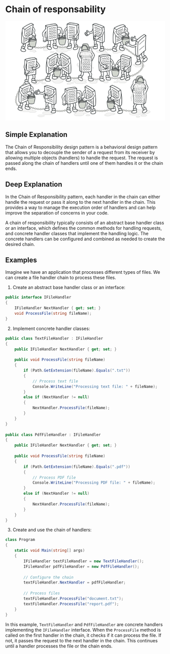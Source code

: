 # Chain of responsability

![](../Assets/chain-of-responsibility.png)

## Simple Explanation

The Chain of Responsibility design pattern is a behavioral design pattern that allows you to decouple the sender of a request from its receiver by allowing multiple objects (handlers) to handle the request. The request is passed along the chain of handlers until one of them handles it or the chain ends.

## Deep Explanation

In the Chain of Responsibility pattern, each handler in the chain can either handle the request or pass it along to the next handler in the chain. This provides a way to manage the execution order of handlers and can help improve the separation of concerns in your code.

A chain of responsibility typically consists of an abstract base handler class or an interface, which defines the common methods for handling requests, and concrete handler classes that implement the handling logic. The concrete handlers can be configured and combined as needed to create the desired chain.

## Examples

Imagine we have an application that processes different types of files. We can create a file handler chain to process these files.

1. Create an abstract base handler class or an interface:

```C#
public interface IFileHandler
{
    IFileHandler NextHandler { get; set; }
    void ProcessFile(string fileName);
}
```

2. Implement concrete handler classes:

```C#
public class TextFileHandler : IFileHandler
{
    public IFileHandler NextHandler { get; set; }

    public void ProcessFile(string fileName)
    {
        if (Path.GetExtension(fileName).Equals(".txt"))
        {
            // Process text file
            Console.WriteLine("Processing text file: " + fileName);
        }
        else if (NextHandler != null)
        {
            NextHandler.ProcessFile(fileName);
        }
    }
}

public class PdfFileHandler : IFileHandler
{
    public IFileHandler NextHandler { get; set; }

    public void ProcessFile(string fileName)
    {
        if (Path.GetExtension(fileName).Equals(".pdf"))
        {
            // Process PDF file
            Console.WriteLine("Processing PDF file: " + fileName);
        }
        else if (NextHandler != null)
        {
            NextHandler.ProcessFile(fileName);
        }
    }
}
```

3. Create and use the chain of handlers:

```C#
class Program
{
    static void Main(string[] args)
    {
        IFileHandler textFileHandler = new TextFileHandler();
        IFileHandler pdfFileHandler = new PdfFileHandler();

        // Configure the chain
        textFileHandler.NextHandler = pdfFileHandler;

        // Process files
        textFileHandler.ProcessFile("document.txt");
        textFileHandler.ProcessFile("report.pdf");
    }
}
```

In this example, `TextFileHandler` and `PdfFileHandler` are concrete handlers implementing the `IFileHandler` interface. When the `ProcessFile` method is called on the first handler in the chain, it checks if it can process the file. If not, it passes the request to the next handler in the chain. This continues until a handler processes the file or the chain ends.